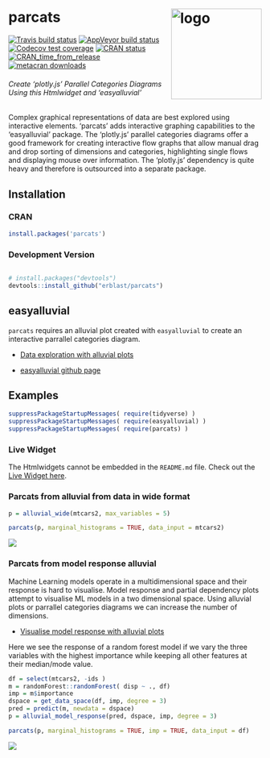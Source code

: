 
<!-- README.md is generated from README.Rmd. Please edit that file -->

# parcats <img src="https://erblast.github.io/parcats/logo_parcats.png" alt="logo" width="180" height="180" align = "right"/>

<!-- badges: start -->

[![Travis build
status](https://travis-ci.org/erblast/parcats.svg?branch=master)](https://travis-ci.org/erblast/parcats)
[![AppVeyor build
status](https://ci.appveyor.com/api/projects/status/github/erblast/parcats?branch=master&svg=true)](https://ci.appveyor.com/project/erblast/parcats)
[![Codecov test
coverage](https://codecov.io/gh/erblast/parcats/branch/master/graph/badge.svg)](https://codecov.io/gh/erblast/parcats?branch=master)
[![CRAN
status](https://www.r-pkg.org/badges/version/parcats)](https://CRAN.R-project.org/package=parcats)
[![CRAN\_time\_from\_release](https://www.r-pkg.org/badges/ago/parcats)](https://cran.r-project.org/package=parcats)
[![metacran
downloads](https://cranlogs.r-pkg.org/badges/grand-total/parcats)](https://cran.r-project.org/package=parcats)

<!-- badges: end -->

###### Create ‘plotly.js’ Parallel Categories Diagrams Using this Htmlwidget and ‘easyalluvial’

Complex graphical representations of data are best explored using
interactive elements. ‘parcats’ adds interactive graphing capabilities
to the ‘easyalluvial’ package. The ‘plotly.js’ parallel categories
diagrams offer a good framework for creating interactive flow graphs
that allow manual drag and drop sorting of dimensions and categories,
highlighting single flows and displaying mouse over information. The
‘plotly.js’ dependency is quite heavy and therefore is outsourced into
a separate package.

## Installation

### CRAN

``` r
install.packages('parcats')
```

### Development Version

``` r

# install.packages("devtools")
devtools::install_github("erblast/parcats")
```

## easyalluvial

`parcats` requires an alluvial plot created with `easyalluvial` to
create an interactive parrallel categories diagram.

  - [Data exploration with alluvial
    plots](https://www.datisticsblog.com/2018/10/intro_easyalluvial/#features)

  - [easyalluvial github page](https://github.com/erblast/easyalluvial)

## Examples

``` r
suppressPackageStartupMessages( require(tidyverse) )
suppressPackageStartupMessages( require(easyalluvial) )
suppressPackageStartupMessages( require(parcats) )
```

### Live Widget

The Htmlwidgets cannot be embedded in the `README.md` file. Check out
the [Live Widget
here](https://erblast.github.io/parcats/articles/parcats.html).

### Parcats from alluvial from data in wide format

``` r
p = alluvial_wide(mtcars2, max_variables = 5)

parcats(p, marginal_histograms = TRUE, data_input = mtcars2)
```

![](https://erblast.github.io/parcats/demo1.gif)

### Parcats from model response alluvial

Machine Learning models operate in a multidimensional space and their
response is hard to visualise. Model response and partial dependency
plots attempt to visualise ML models in a two dimensional space. Using
alluvial plots or parrallel categories diagrams we can increase the
number of dimensions.

  - [Visualise model response with alluvial
    plots](https://www.datisticsblog.com/2019/04/visualising-model-response-with-easyalluvial/)

Here we see the response of a random forest model if we vary the three
variables with the highest importance while keeping all other features
at their median/mode value.

``` r
df = select(mtcars2, -ids )
m = randomForest::randomForest( disp ~ ., df)
imp = m$importance
dspace = get_data_space(df, imp, degree = 3)
pred = predict(m, newdata = dspace)
p = alluvial_model_response(pred, dspace, imp, degree = 3)

parcats(p, marginal_histograms = TRUE, imp = TRUE, data_input = df)
```

![](https://erblast.github.io/parcats/demo2.gif)
